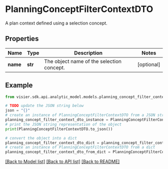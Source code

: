# PlanningConceptFilterContextDTO

A plan context defined using a selection concept.

## Properties

Name | Type | Description | Notes
------------ | ------------- | ------------- | -------------
**name** | **str** | The object name of the selection concept. | [optional] 

## Example

```python
from visier.sdk.api.analytic_model.models.planning_concept_filter_context_dto import PlanningConceptFilterContextDTO

# TODO update the JSON string below
json = "{}"
# create an instance of PlanningConceptFilterContextDTO from a JSON string
planning_concept_filter_context_dto_instance = PlanningConceptFilterContextDTO.from_json(json)
# print the JSON string representation of the object
print(PlanningConceptFilterContextDTO.to_json())

# convert the object into a dict
planning_concept_filter_context_dto_dict = planning_concept_filter_context_dto_instance.to_dict()
# create an instance of PlanningConceptFilterContextDTO from a dict
planning_concept_filter_context_dto_from_dict = PlanningConceptFilterContextDTO.from_dict(planning_concept_filter_context_dto_dict)
```
[[Back to Model list]](../README.md#documentation-for-models) [[Back to API list]](../README.md#documentation-for-api-endpoints) [[Back to README]](../README.md)


